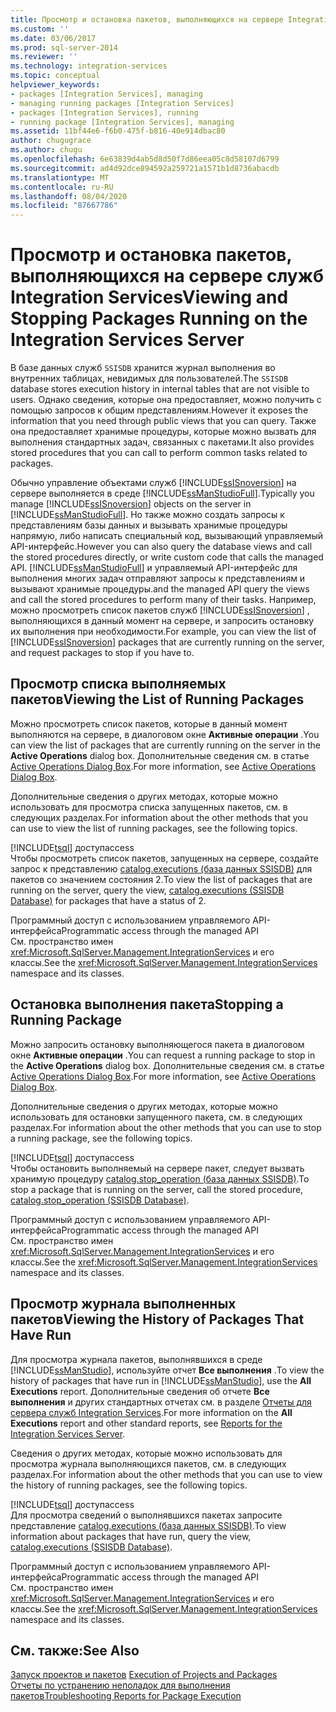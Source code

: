 ```yaml
---
title: Просмотр и остановка пакетов, выполняющихся на сервере Integration Services | Документация Майкрософт
ms.custom: ''
ms.date: 03/06/2017
ms.prod: sql-server-2014
ms.reviewer: ''
ms.technology: integration-services
ms.topic: conceptual
helpviewer_keywords:
- packages [Integration Services], managing
- managing running packages [Integration Services]
- packages [Integration Services], running
- running package [Integration Services], managing
ms.assetid: 11bf44e6-f6b0-475f-b816-40e914dbac80
author: chugugrace
ms.author: chugu
ms.openlocfilehash: 6e63839d4ab5d8d50f7d86eea05c8d58107d6799
ms.sourcegitcommit: ad4d92dce894592a259721a1571b1d8736abacdb
ms.translationtype: MT
ms.contentlocale: ru-RU
ms.lasthandoff: 08/04/2020
ms.locfileid: "87667786"
---
```

# <a name="viewing-and-stopping-packages-running-on-the-integration-services-server"></a><span data-ttu-id="70a16-102">Просмотр и остановка пакетов, выполняющихся на сервере служб Integration Services</span><span class="sxs-lookup"><span data-stu-id="70a16-102">Viewing and Stopping Packages Running on the Integration Services Server</span></span>
  <span data-ttu-id="70a16-103">В базе данных служб `SSISDB` хранится журнал выполнения во внутренних таблицах, невидимых для пользователей.</span><span class="sxs-lookup"><span data-stu-id="70a16-103">The `SSISDB` database stores execution history in internal tables that are not visible to users.</span></span> <span data-ttu-id="70a16-104">Однако сведения, которые она предоставляет, можно получить с помощью запросов к общим представлениям.</span><span class="sxs-lookup"><span data-stu-id="70a16-104">However it exposes the information that you need through public views that you can query.</span></span> <span data-ttu-id="70a16-105">Также она предоставляет хранимые процедуры, которые можно вызвать для выполнения стандартных задач, связанных с пакетами.</span><span class="sxs-lookup"><span data-stu-id="70a16-105">It also provides stored procedures that you can call to perform common tasks related to packages.</span></span>  
  
 <span data-ttu-id="70a16-106">Обычно управление объектами служб [!INCLUDE[ssISnoversion](../includes/ssisnoversion-md.md)] на сервере выполняется в среде [!INCLUDE[ssManStudioFull](../includes/ssmanstudiofull-md.md)].</span><span class="sxs-lookup"><span data-stu-id="70a16-106">Typically you manage [!INCLUDE[ssISnoversion](../includes/ssisnoversion-md.md)] objects on the server in [!INCLUDE[ssManStudioFull](../includes/ssmanstudiofull-md.md)].</span></span> <span data-ttu-id="70a16-107">Но также можно создать запросы к представлениям базы данных и вызывать хранимые процедуры напрямую, либо написать специальный код, вызывающий управляемый API-интерфейс.</span><span class="sxs-lookup"><span data-stu-id="70a16-107">However you can also query the database views and call the stored procedures directly, or write custom code that calls the managed API.</span></span> [!INCLUDE[ssManStudioFull](../includes/ssmanstudiofull-md.md)] <span data-ttu-id="70a16-108">и управляемый API-интерфейс для выполнения многих задач отправляют запросы к представлениям и вызывают хранимые процедуры.</span><span class="sxs-lookup"><span data-stu-id="70a16-108">and the managed API query the views and call the stored procedures to perform many of their tasks.</span></span> <span data-ttu-id="70a16-109">Например, можно просмотреть список пакетов служб [!INCLUDE[ssISnoversion](../includes/ssisnoversion-md.md)] , выполняющихся в данный момент на сервере, и запросить остановку их выполнения при необходимости.</span><span class="sxs-lookup"><span data-stu-id="70a16-109">For example, you can view the list of [!INCLUDE[ssISnoversion](../includes/ssisnoversion-md.md)] packages that are currently running on the server, and request packages to stop if you have to.</span></span>  
  
## <a name="viewing-the-list-of-running-packages"></a><span data-ttu-id="70a16-110">Просмотр списка выполняемых пакетов</span><span class="sxs-lookup"><span data-stu-id="70a16-110">Viewing the List of Running Packages</span></span>  
 <span data-ttu-id="70a16-111">Можно просмотреть список пакетов, которые в данный момент выполняются на сервере, в диалоговом окне **Активные операции** .</span><span class="sxs-lookup"><span data-stu-id="70a16-111">You can view the list of packages that are currently running on the server in the **Active Operations** dialog box.</span></span> <span data-ttu-id="70a16-112">Дополнительные сведения см. в статье [Active Operations Dialog Box](../../2014/integration-services/active-operations-dialog-box.md).</span><span class="sxs-lookup"><span data-stu-id="70a16-112">For more information, see [Active Operations Dialog Box](../../2014/integration-services/active-operations-dialog-box.md).</span></span>  
  
 <span data-ttu-id="70a16-113">Дополнительные сведения о других методах, которые можно использовать для просмотра списка запущенных пакетов, см. в следующих разделах.</span><span class="sxs-lookup"><span data-stu-id="70a16-113">For information about the other methods that you can use to view the list of running packages, see the following topics.</span></span>  
  
 [!INCLUDE[tsql](../includes/tsql-md.md)] <span data-ttu-id="70a16-114">доступ</span><span class="sxs-lookup"><span data-stu-id="70a16-114">access</span></span>  
 <span data-ttu-id="70a16-115">Чтобы просмотреть список пакетов, запущенных на сервере, создайте запрос к представлению [catalog.executions (база данных SSISDB)](/sql/integration-services/system-views/catalog-executions-ssisdb-database) для пакетов со значением состояния 2.</span><span class="sxs-lookup"><span data-stu-id="70a16-115">To view the list of packages that are running on the server, query the view, [catalog.executions &#40;SSISDB Database&#41;](/sql/integration-services/system-views/catalog-executions-ssisdb-database) for packages that have a status of 2.</span></span>  
  
 <span data-ttu-id="70a16-116">Программный доступ с использованием управляемого API-интерфейса</span><span class="sxs-lookup"><span data-stu-id="70a16-116">Programmatic access through the managed API</span></span>  
 <span data-ttu-id="70a16-117">См. пространство имен <xref:Microsoft.SqlServer.Management.IntegrationServices> и его классы.</span><span class="sxs-lookup"><span data-stu-id="70a16-117">See the <xref:Microsoft.SqlServer.Management.IntegrationServices> namespace and its classes.</span></span>  
  
## <a name="stopping-a-running-package"></a><span data-ttu-id="70a16-118">Остановка выполнения пакета</span><span class="sxs-lookup"><span data-stu-id="70a16-118">Stopping a Running Package</span></span>  
 <span data-ttu-id="70a16-119">Можно запросить остановку выполняющегося пакета в диалоговом окне **Активные операции** .</span><span class="sxs-lookup"><span data-stu-id="70a16-119">You can request a running package to stop in the **Active Operations** dialog box.</span></span> <span data-ttu-id="70a16-120">Дополнительные сведения см. в статье [Active Operations Dialog Box](../../2014/integration-services/active-operations-dialog-box.md).</span><span class="sxs-lookup"><span data-stu-id="70a16-120">For more information, see [Active Operations Dialog Box](../../2014/integration-services/active-operations-dialog-box.md).</span></span>  
  
 <span data-ttu-id="70a16-121">Дополнительные сведения о других методах, которые можно использовать для остановки запущенного пакета, см. в следующих разделах.</span><span class="sxs-lookup"><span data-stu-id="70a16-121">For information about the other methods that you can use to stop a running package, see the following topics.</span></span>  
  
 [!INCLUDE[tsql](../includes/tsql-md.md)] <span data-ttu-id="70a16-122">доступ</span><span class="sxs-lookup"><span data-stu-id="70a16-122">access</span></span>  
 <span data-ttu-id="70a16-123">Чтобы остановить выполняемый на сервере пакет, следует вызвать хранимую процедуру [catalog.stop_operation (база данных SSISDB)](/sql/integration-services/system-stored-procedures/catalog-stop-operation-ssisdb-database).</span><span class="sxs-lookup"><span data-stu-id="70a16-123">To stop a package that is running on the server, call the stored procedure, [catalog.stop_operation &#40;SSISDB Database&#41;](/sql/integration-services/system-stored-procedures/catalog-stop-operation-ssisdb-database).</span></span>  
  
 <span data-ttu-id="70a16-124">Программный доступ с использованием управляемого API-интерфейса</span><span class="sxs-lookup"><span data-stu-id="70a16-124">Programmatic access through the managed API</span></span>  
 <span data-ttu-id="70a16-125">См. пространство имен <xref:Microsoft.SqlServer.Management.IntegrationServices> и его классы.</span><span class="sxs-lookup"><span data-stu-id="70a16-125">See the <xref:Microsoft.SqlServer.Management.IntegrationServices> namespace and its classes.</span></span>  
  
## <a name="viewing-the-history-of-packages-that-have-run"></a><span data-ttu-id="70a16-126">Просмотр журнала выполненных пакетов</span><span class="sxs-lookup"><span data-stu-id="70a16-126">Viewing the History of Packages That Have Run</span></span>  
 <span data-ttu-id="70a16-127">Для просмотра журнала пакетов, выполнявшихся в среде [!INCLUDE[ssManStudio](../includes/ssmanstudio-md.md)], используйте отчет **Все выполнения** .</span><span class="sxs-lookup"><span data-stu-id="70a16-127">To view the history of packages that have run in [!INCLUDE[ssManStudio](../includes/ssmanstudio-md.md)], use the **All Executions** report.</span></span> <span data-ttu-id="70a16-128">Дополнительные сведения об отчете **Все выполнения** и других стандартных отчетах см. в разделе [Отчеты для сервера служб Integration Services](../../2014/integration-services/reports-for-the-integration-services-server.md).</span><span class="sxs-lookup"><span data-stu-id="70a16-128">For more information on the **All Executions** report and other standard reports, see [Reports for the Integration Services Server](../../2014/integration-services/reports-for-the-integration-services-server.md).</span></span>  
  
 <span data-ttu-id="70a16-129">Сведения о других методах, которые можно использовать для просмотра журнала выполняющихся пакетов, см. в следующих разделах.</span><span class="sxs-lookup"><span data-stu-id="70a16-129">For information about the other methods that you can use to view the history of running packages, see the following topics.</span></span>  
  
 [!INCLUDE[tsql](../includes/tsql-md.md)] <span data-ttu-id="70a16-130">доступ</span><span class="sxs-lookup"><span data-stu-id="70a16-130">access</span></span>  
 <span data-ttu-id="70a16-131">Для просмотра сведений о выполнявшихся пакетах запросите представление [catalog.executions (база данных SSISDB)](/sql/integration-services/system-views/catalog-executions-ssisdb-database).</span><span class="sxs-lookup"><span data-stu-id="70a16-131">To view information about packages that have run, query the view, [catalog.executions &#40;SSISDB Database&#41;](/sql/integration-services/system-views/catalog-executions-ssisdb-database).</span></span>  
  
 <span data-ttu-id="70a16-132">Программный доступ с использованием управляемого API-интерфейса</span><span class="sxs-lookup"><span data-stu-id="70a16-132">Programmatic access through the managed API</span></span>  
 <span data-ttu-id="70a16-133">См. пространство имен <xref:Microsoft.SqlServer.Management.IntegrationServices> и его классы.</span><span class="sxs-lookup"><span data-stu-id="70a16-133">See the <xref:Microsoft.SqlServer.Management.IntegrationServices> namespace and its classes.</span></span>  
  
## <a name="see-also"></a><span data-ttu-id="70a16-134">См. также:</span><span class="sxs-lookup"><span data-stu-id="70a16-134">See Also</span></span>  
 <span data-ttu-id="70a16-135">[Запуск проектов и пакетов](packages/run-integration-services-ssis-packages.md) </span><span class="sxs-lookup"><span data-stu-id="70a16-135">[Execution of Projects and Packages](packages/run-integration-services-ssis-packages.md) </span></span>  
 [<span data-ttu-id="70a16-136">Отчеты по устранению неполадок для выполнения пакетов</span><span class="sxs-lookup"><span data-stu-id="70a16-136">Troubleshooting Reports for Package Execution</span></span>](troubleshooting/troubleshooting-reports-for-package-execution.md)  
  
  

